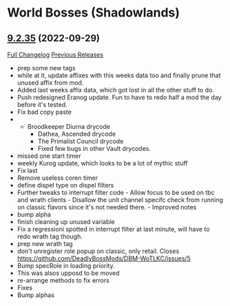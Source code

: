 # <DBM> World Bosses (Shadowlands)

## [9.2.35](https://github.com/DeadlyBossMods/DBM-Retail/tree/9.2.35) (2022-09-29)
[Full Changelog](https://github.com/DeadlyBossMods/DBM-Retail/compare/9.2.34...9.2.35) [Previous Releases](https://github.com/DeadlyBossMods/DBM-Retail/releases)

- prep some new tags  
- while at it, update affixes with this weeks data too and finally prune that unused affix from mod.  
- Added last weeks affix data, which got lost in all the other stuff to do.  
- Push redesigned Eranog update. Fun to have to redo half a mod the day before it's tested.  
- Fix bad copy paste  
-  - Broodkeeper Diurna drycode  
     - Dathea, Ascended drycode  
     - The Primalist Council drycode  
     - Fixed few bugs in other Vault drycodes.  
- missed one start timer  
- weekly Kurog update, which looks to be a lot of mythic stuff  
- Fix last  
- Remove useless coren timer  
- define dispel type on dispel filters  
- Further tweaks to interrupt filter code - Allow focus to be used on tbc and wrath clients - Disallow the unit channel specifc check from running on classic flavors since it's not needed there. - Improved notes  
- bump alpha  
- finish cleaning up unused variable  
- Fix a regressioni spotted in interrupt filter at last minute, will have to redo wrath tag though.  
- prep new wrath tag  
- don't unregister role popup on classic, only retail. Closes https://github.com/DeadlyBossMods/DBM-WoTLKC/issues/5  
- Bump specRole in loading priority.  
- This was alsos upposd to be moved  
- re-arrange methods to fix errors  
- Fixes  
- Bump alphas  
